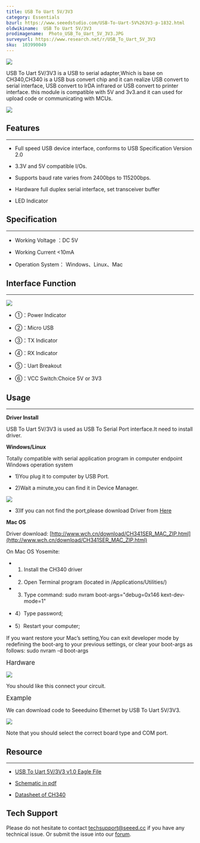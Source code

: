 ```yaml
---
title: USB To Uart 5V/3V3
category: Essentials
bzurl: https://www.seeedstudio.com/USB-To-Uart-5V%263V3-p-1832.html
oldwikiname:  USB To Uart 5V/3V3
prodimagename:  Photo_USB_To_Uart_5V_3V3.JPG
surveyurl: https://www.research.net/r/USB_To_Uart_5V_3V3
sku:  103990049
---
```

![](https://github.com/SeeedDocument/USB_To_Uart_5V_3V3/raw/master/img/Photo_USB_To_Uart_5V_3V3.JPG)

USB To Uart 5V/3V3  is a USB to serial adapter,Which is base on CH340,CH340 is a USB bus convert chip and it can realize USB convert to serial interface, USB convert to
IrDA infrared or USB convert to printer interface. this module is compatible with 5V and 3v3.and it can used for upload code or communicating with MCUs.

[![](https://github.com/SeeedDocument/Seeed-WiKi/raw/master/docs/images/300px-Get_One_Now_Banner-ragular.png)](https://www.seeedstudio.com/USB-To-Uart-5V%263V3-p-1832.html)

##  Features
---
*   Full speed USB device interface, conforms to USB Specification Version 2.0

*   3.3V and 5V compatible I/Os.

*   Supports baud rate varies from 2400bps to 115200bps.

*   Hardware full duplex serial interface, set transceiver buffer

*   LED Indicator

##  Specification
---
*   Working Voltage ：DC 5V

*   Working Current &lt;10mA

*   Operation System： Windows、Linux、Mac

##  Interface Function
---
![](https://github.com/SeeedDocument/USB_To_Uart_5V_3V3/raw/master/img/USB_To_Uart_5V_3V3.jpg)

*   ①：Power Indicator
*   ②：Micro USB

*   ③：TX Indicator

*   ④：RX Indicator
*   ⑤：Uart Breakout

*   ⑥：VCC Switch:Choice 5V or 3V3

##  Usage
---
**Driver Install**

USB To Uart 5V/3V3 is used as USB To Serial Port interface.It need to install driver.

**Windows/Linux**

Totally compatible with serial application program in computer endpoint Windows operation system

*   1)You plug it to computer by USB Port.

*   2)Wait a  minute,you can find it in Device Manager.

![](https://github.com/SeeedDocument/USB_To_Uart_5V_3V3/raw/master/img/CH340_Driver.jpg)

*   3)If you can not find the port,please download Driver from [Here](http://www.wch.cn/download/CH341SER_ZIP.html)

**Mac OS**

Driver download:  [http://www.wch.cn/download/CH341SER_MAC_ZIP.html](http://www.wch.cn/download/CH341SER_MAC_ZIP.html)

On Mac OS Yosemite:

*   1) Install the CH340 driver

*   2) Open Terminal program (located in /Applications/Utilities/)

*   3) Type command: sudo nvram boot-args="debug=0x146 kext-dev-mode=1"

*   4）Type password;

*   5）Restart your computer;

If you want restore your Mac’s setting,You can exit developer mode by redefining the boot-arg to your previous settings, or clear your boot-args as follows:  sudo nvram -d boot-args

<big>Hardware</big>

![](https://github.com/SeeedDocument/USB_To_Uart_5V_3V3/raw/master/img/USB_To_Uart_Download.jpg)

You should like this connect your circuit.

<big>Example</big>

We can download code to Seeeduino Ethernet by USB To Uart 5V/3V3.

![](https://github.com/SeeedDocument/USB_To_Uart_5V_3V3/raw/master/img/USB_To_Uart_5V_3v3_Usage.jpg)

Note that you should select the correct board type and COM port.

##  Resource
---
- [USB To Uart 5V/3V3 v1.0 Eagle File](https://github.com/SeeedDocument/USB_To_Uart_5V_3V3/raw/master/res/USB_To_Uart_5V_3V3_Eagle.zip)

- [Schematic in pdf](https://github.com/SeeedDocument/USB_To_Uart_5V_3V3/raw/master/res/USB_To_Uart_5V_3V3_v1.pdf)

- [Datasheet of CH340](https://github.com/SeeedDocument/USB_To_Uart_5V_3V3/raw/master/res/CH340DS1_EN.PDF)

## Tech Support
Please do not hesitate to contact [techsupport@seeed.cc](techsupport@seeed.cc) if you have any technical issue. Or submit the issue into our [forum](http://forum.seeedstudio.com/). 